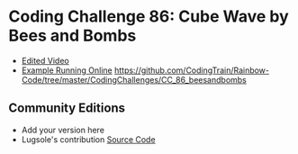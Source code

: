 # Coding Challenge 86: Cube Wave by Bees and Bombs
- [Edited Video](https://www.youtube.com/watch?v=H81Tdrmz2LA)
- [Example Running Online](https://codingtrain.github.io/Rainbow-Code/CodingChallenges/CC_86_beesandbombs/)
https://github.com/CodingTrain/Rainbow-Code/tree/master/CodingChallenges/CC_86_beesandbombs

## Community Editions
* Add your version here
* Lugsole's contribution [Source Code](https://github.com/Lugsole/Cube_Wave)
